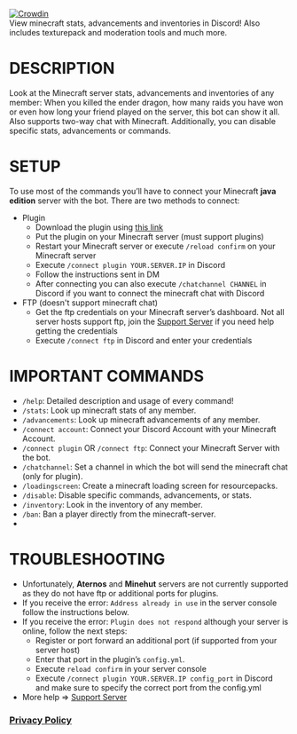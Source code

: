 [![Crowdin](https://badges.crowdin.net/minecraft-smp-bot/localized.svg)](https://crowdin.com)<br>
View minecraft stats, advancements and inventories in Discord! Also includes texturepack and moderation tools and much more.

# DESCRIPTION
Look at the Minecraft server stats, advancements and inventories of any member: When you killed the ender dragon, how many raids you have won or even how long your friend played on the server, this bot can show it all. Also supports two-way chat with Minecraft. Additionally, you can disable specific stats, advancements or commands.

# SETUP
To use most of the commands you’ll have to connect your Minecraft **java edition** server with the bot. There are two methods to connect:
+ Plugin
	+ Download the plugin using [this link](https://www.spigotmc.org/resources/categories/tools-and-utilities.15/)
	+ Put the plugin on your Minecraft server (must support plugins)
	+ Restart your Minecraft server or execute `/reload confirm` on your Minecraft server
	+ Execute `/connect plugin YOUR.SERVER.IP` in Discord
	+ Follow the instructions sent in DM
	+ After connecting you can also execute `/chatchannel CHANNEL` in Discord if you want to connect the minecraft chat with Discord
+ FTP (doesn't support minecraft chat)
	+ Get the ftp credentials on your Minecraft server’s dashboard. Not all server hosts support ftp, join the [Support Server](https://discord.gg/rX36kZUGNK) if you need help getting the credentials
	+ Execute `/connect ftp` in Discord and enter your credentials

# IMPORTANT COMMANDS
+ `/help`: Detailed description and usage of every command!
+ `/stats`: Look up minecraft stats of any member.
+ `/advancements`: Look up minecraft advancements of any member.
+ `/connect account`: Connect your Discord Account with your Minecraft Account.
+ `/connect plugin` OR `/connect ftp`: Connect your Minecraft Server with the bot.
+ `/chatchannel`: Set a channel in which the bot will send the minecraft chat (only for plugin).
+ `/loadingscreen`: Create a minecraft loading screen for resourcepacks.
+ `/disable`: Disable specific commands, advancements, or stats.
+ `/inventory`: Look in the inventory of any member.
+ `/ban`: Ban a player directly from the minecraft-server.
+ 
# TROUBLESHOOTING
+ Unfortunately, **Aternos** and **Minehut** servers are not currently supported as they do not have ftp or additional ports for plugins.
+ If you receive the error: `Address already in use` in the server console follow the instructions below.
+ If you receive the error: `Plugin does not respond` although your server is online, follow the next steps:
	+ Register or port forward an additional port (if supported from your server host)
	+ Enter that port in the plugin’s `config.yml`.
	+ Execute `reload confirm` in your server console
	+ Execute `/connect plugin YOUR.SERVER.IP config_port` in Discord and make sure to specify the correct port from the config.yml
+ More help => [Support Server](https://discord.gg/rX36kZUGNK)


### [Privacy Policy](https://github.com/Lianecx/Minecraft-SMP-Bot/blob/main/PRIVACY.md)
